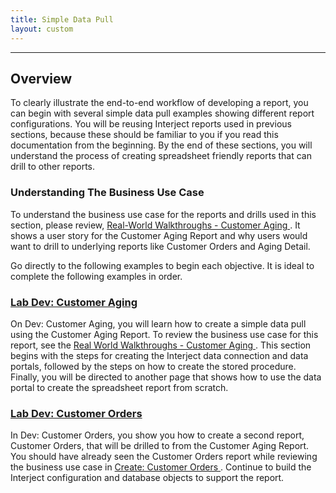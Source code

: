 ```yaml
---
title: Simple Data Pull
layout: custom
---
```

* * *

##  Overview 

To clearly illustrate the end-to-end workflow of developing a report, you can begin with several simple data pull examples showing different report configurations. You will be reusing Interject reports used in previous sections, because these should be familiar to you if you read this documentation from the beginning. By the end of these sections, you will understand the process of creating spreadsheet friendly reports that can drill to other reports. 

###  Understanding The Business Use Case 

To understand the business use case for the reports and drills used in this section, please review, [ Real-World Walkthroughs - Customer Aging ](/wAbout/Customer-Aging.html). It shows a user story for the Customer Aging Report and why users would want to drill to underlying reports like Customer Orders and Aging Detail. 

Go directly to the following examples to begin each objective. It is ideal to complete the following examples in order. 

###  [ Lab Dev: Customer Aging ](/wGetStarted/L-Dev-CustomerAging.html)

On Dev: Customer Aging, you will learn how to create a simple data pull using the Customer Aging Report. To review the business use case for this report, see the [ Real World Walkthroughs - Customer Aging ](/wAbout/Customer-Aging.html).  This section begins with the steps for creating the Interject data connection and data portals, followed by the steps on how to create the stored procedure. Finally, you will be directed to another page that shows how to use the data portal to create the spreadsheet report from scratch. 

###  [ Lab Dev: Customer Orders ](/wGetStarted/L-Dev-CustomerOrders.html)

In Dev: Customer Orders, you show you how to create a second report, Customer Orders, that will be drilled to from the Customer Aging Report. You should have already seen the Customer Orders report while reviewing the business use case in [ Create: Customer Orders ](/wGetStarted/L-Create-CustomerOrders.html). Continue to build the Interject configuration and database objects to support the report. 
